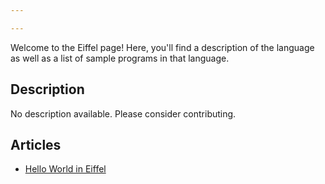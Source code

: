```yaml
---

---
```


Welcome to the Eiffel page! Here, you'll find a description of the language as well as a list of sample programs in that language.

## Description

No description available. Please consider contributing.

## Articles

- [Hello World in Eiffel](https://sampleprograms.io/projects/hello-world/eiffel)